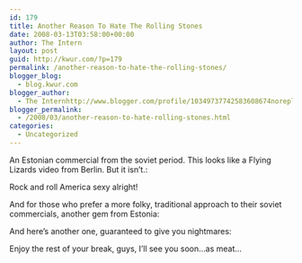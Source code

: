 ```yaml
---
id: 179
title: Another Reason To Hate The Rolling Stones
date: 2008-03-13T03:58:00+00:00
author: The Intern
layout: post
guid: http://kwur.com/?p=179
permalink: /another-reason-to-hate-the-rolling-stones/
blogger_blog:
  - blog.kwur.com
blogger_author:
  - The Internhttp://www.blogger.com/profile/10349737742583608674noreply@blogger.com
blogger_permalink:
  - /2008/03/another-reason-to-hate-rolling-stones.html
categories:
  - Uncategorized
---
```

<div class="pf-content">
  <p>
    An Estonian commercial from the soviet period. This looks like a Flying Lizards video from Berlin. But it isn&#8217;t.:
  </p>
  
  <p>
  </p>
  
  <p>
    Rock and roll America sexy alright!
  </p>
  
  <p>
    And for those who prefer a more folky, traditional approach to their soviet commercials, another gem from Estonia:<br />
  </p>
  
  <p>
    And here&#8217;s another one, guaranteed to give you nightmares:
  </p>
  
  <p>
  </p>
  
  <p>
    Enjoy the rest of your break, guys, I&#8217;ll see you soon&#8230;as meat&#8230;
  </p>
</div>